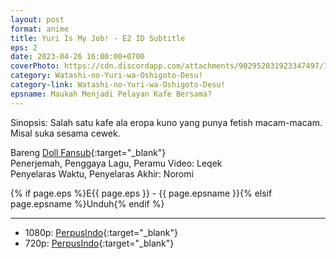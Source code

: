 ```yaml
---
layout: post
format: anime
title: Yuri Is My Job! - E2 ID Subtitle
eps: 2
date: 2023-04-26 16:00:00+0700
coverPhoto: https://cdn.discordapp.com/attachments/902952031923347497/1100204503178948659/Deai-raws_Gawean_Urang_Mikat_Awewe_-_Episode_02_001_27630.png
category: Watashi-no-Yuri-wa-Oshigoto-Desu!
category-link: Watashi-no-Yuri-wa-Oshigoto-Desu!
epsname: Maukah Menjadi Pelayan Kafe Bersama?
---
```


Sinopsis: Salah satu kafe ala eropa kuno yang punya fetish macam-macam.<br>
Misal suka sesama cewek. 

Bareng [Doll Fansub](https://www.perpusindo.info/user/Leqek){:target="_blank"}<br>
Penerjemah, Penggaya Lagu, Peramu Video: Leqek<br>
Penyelaras Waktu, Penyelaras Akhir: Noromi<br>

{% if page.eps %}E{{ page.eps }} - {{ page.epsname }}{% elsif page.epsname %}Unduh{% endif %}

---
- 1080p: [PerpusIndo](https://www.perpusindo.info/berkas/PNMD9lW2){:target="_blank"}<br>
- 720p: [PerpusIndo](https://www.perpusindo.info/berkas/3LozGy87){:target="_blank"}

